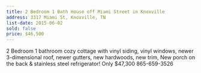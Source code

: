 ```yaml
---
title: 2 Bedroom 1 Bath House off Miami Street in Knoxville
address: 3317 Miami St, Knoxville, TN
list-date: 2015-06-02
sold: false
price: $46,500
---
```


2 Bedroom 1 bathroom cozy cottage with vinyl siding, vinyl windows, newer 3-dimensional roof, newer gutters, new hardwoods, new trim, New porch on the back & stainless steel refrigerator! Only $47,300 865-659-3526
